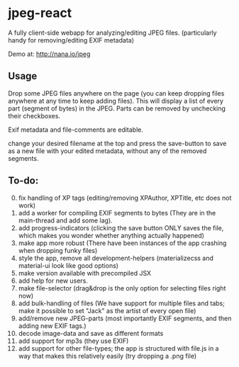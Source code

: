 jpeg-react
==========
A fully client-side webapp for analyzing/editing JPEG files.
(particularly handy for removing/editing EXIF metadata)

Demo at: http://nana.io/jpeg

Usage
------
Drop some JPEG files anywhere on the page (you can keep dropping  files anywhere at any time to keep adding files). This will display a list of every part (segment of bytes) in the JPEG. Parts can be removed by unchecking their checkboxes.

Exif metadata and file-comments are editable.

change your desired filename at the top and press the save-button to save as a new file with your edited metadata, without any of the removed segments.

To-do:
------
0. fix handling of XP tags (editing/removing XPAuthor, XPTitle, etc does not work)
0. add a worker for compiling EXIF segments to bytes (They are in the main-thread and add some lag).
0. add progress-indicators (clicking the save button ONLY saves the file, which makes you wonder whether anything actually happened)
0. make app more robust (There have been instances of the app crashing when dropping funky files)
0. style the app, remove all development-helpers (materializecss and material-ui look like good options)
0. make version available with precompiled JSX
0. add help for new users.
0. make file-selector (drag&drop is the only option for selecting files right now)
0. add bulk-handling of files (We have support for multiple files and tabs; make it possible to set "Jack" as the artist of every open file)
0. add/remove new JPEG-parts (most importantly EXIF segments, and then adding new EXIF tags.)
0. decode image-data and save as different formats
0. add support for mp3s (they use EXIF)
0. add support for other file-types; the app is structured with file.js in a way that makes this relatively easily (try dropping a .png file)
